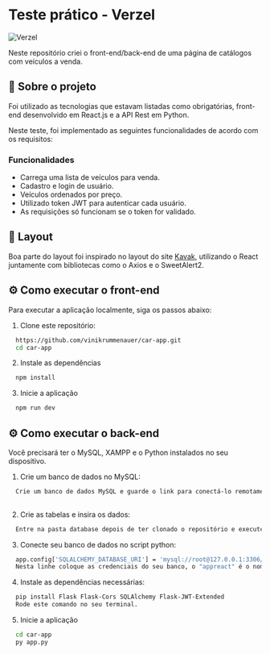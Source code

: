 # Teste prático - Verzel

![Verzel](https://media.discordapp.net/attachments/1084170063726256132/1190758953261465610/home.png?ex=65a2f7b1&is=659082b1&hm=4607b324e94433bf1a658e32e5f754c9819e9d0e3c0cdbcf58058d048c7a37b0&=&format=webp&quality=lossless&width=938&height=467)

Neste repositório criei o front-end/back-end de uma página de catálogos com veículos a venda.

## 📖 Sobre o projeto

Foi utilizado as tecnologias que estavam listadas como obrigatórias, front-end desenvolvido em React.js e a API Rest em Python.

Neste teste, foi implementado as seguintes funcionalidades de acordo com os requisitos:

### Funcionalidades
- Carrega uma lista de veículos para venda.
- Cadastro e login de usuário.
- Veículos ordenados por preço.
- Utilizado token JWT para autenticar cada usuário.
- As requisições só funcionam se o token for validado.

## 🎨 Layout

Boa parte do layout foi inspirado no layout do site [Kavak](https://www.kavak.com/br/seminovos), utilizando o React juntamente com bibliotecas como o Axios e o SweetAlert2.

## ⚙️ Como executar o front-end

Para executar a aplicação localmente, siga os passos abaixo:

1. Clone este repositório:

```bash
  https://github.com/vinikrummenauer/car-app.git
  cd car-app

```

2. Instale as dependências

```bash
  npm install
```

3. Inicie a aplicação

```bash
  npm run dev
```

## ⚙️ Como executar o back-end

Você precisará ter o MySQL, XAMPP e o Python instalados no seu dispositivo.

1. Crie um banco de dados no MySQL:

```bash
  Crie um banco de dados MySQL e guarde o link para conectá-lo remotamente.
  
```

2. Crie as tabelas e insira os dados:

```bash
  Entre na pasta database depois de ter clonado o repositório e execute o script SQL no seu banco de dados recém criado.

```

3. Conecte seu banco de dados no script python:

```bash
  app.config['SQLALCHEMY_DATABASE_URI'] = 'mysql://root@127.0.0.1:3306/appreact'
  Nesta linhe coloque as credenciais do seu banco, o "appreact" é o nome do banco.

```

4. Instale as dependências necessárias:
```bash
  pip install Flask Flask-Cors SQLAlchemy Flask-JWT-Extended  
  Rode este comando no seu terminal.
```

5. Inicie a aplicação
```bash
  cd car-app
  py app.py

```
